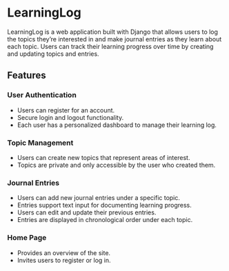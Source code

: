 # LearningLog

LearningLog is a web application built with Django that allows users to log the topics they’re interested in and make journal entries as they learn about each topic. Users can track their learning progress over time by creating and updating topics and entries.

## Features

### User Authentication
- Users can register for an account.
- Secure login and logout functionality.
- Each user has a personalized dashboard to manage their learning log.

### Topic Management
- Users can create new topics that represent areas of interest.
- Topics are private and only accessible by the user who created them.

### Journal Entries
- Users can add new journal entries under a specific topic.
- Entries support text input for documenting learning progress.
- Users can edit and update their previous entries.
- Entries are displayed in chronological order under each topic.

### Home Page
- Provides an overview of the site.
- Invites users to register or log in.
